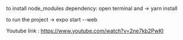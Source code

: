 to install node_modules dependency:
open terminal and -> yarn install

to run the project ->
expo start --web

Youtube link : https://www.youtube.com/watch?v=2ne7kb2PwKI
